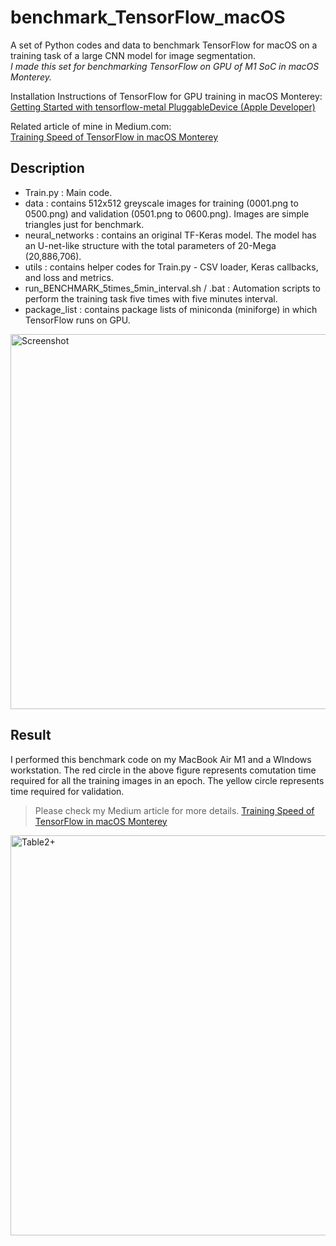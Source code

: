 # benchmark_TensorFlow_macOS
A set of Python codes and data to benchmark TensorFlow for macOS on a training task of a large CNN model for image segmentation.  
*I made this set for benchmarking TensorFlow on GPU of M1 SoC in macOS Monterey.*  

Installation Instructions of TensorFlow for GPU training in macOS Monterey:  
[Getting Started with tensorflow-metal PluggableDevice (Apple Developer)](https://developer.apple.com/metal/tensorflow-plugin/)  

Related article of mine in Medium.com:  
[Training Speed of TensorFlow in macOS Monterey](https://towardsdatascience.com/training-speed-of-tensorflow-in-macos-monterey-3b8020569be1)  


## Description
- Train.py : Main code.
- data : contains 512x512 greyscale images for training (0001.png to 0500.png) and validation (0501.png to 0600.png). Images are simple triangles just for benchmark.
- neural_networks : contains an original TF-Keras model. The model has an U-net-like structure with the total parameters of 20-Mega (20,886,706).
- utils : contains helper codes for Train.py - CSV loader, Keras callbacks, and loss and metrics.
- run_BENCHMARK_5times_5min_interval.sh / .bat : Automation scripts to perform the training task five times with five minutes interval.
- package_list : contains package lists of miniconda (miniforge) in which TensorFlow runs on GPU.

<img width="600" alt="Screenshot" src="https://user-images.githubusercontent.com/52600509/139534799-57a193c4-3114-435e-a816-056a9aedebf2.png">

## Result
I performed this benchmark code on my MacBook Air M1 and a WIndows workstation. The red circle in the above figure represents comutation time required for all the training images in an epoch. The yellow circle represents time required for validation.  
> Please check my Medium article for more details. [Training Speed of TensorFlow in macOS Monterey](https://towardsdatascience.com/training-speed-of-tensorflow-in-macos-monterey-3b8020569be1)  


<img width="640" alt="Table2+" src="https://user-images.githubusercontent.com/52600509/139528179-a0600ac0-044c-471a-bd3c-1acedd9dc77f.png">

